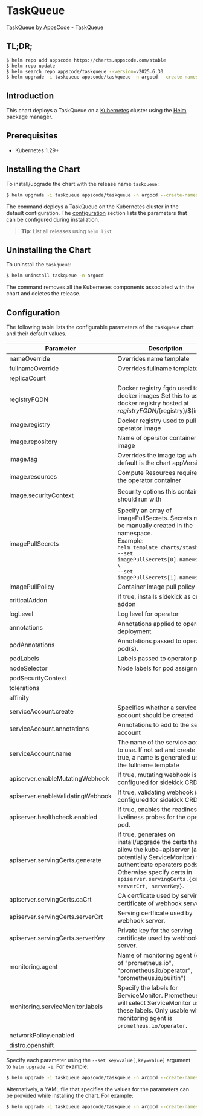 # TaskQueue

[TaskQueue by AppsCode](https://github.com/appscode-cloud) - TaskQueue

## TL;DR;

```bash
$ helm repo add appscode https://charts.appscode.com/stable
$ helm repo update
$ helm search repo appscode/taskqueue --version=v2025.6.30
$ helm upgrade -i taskqueue appscode/taskqueue -n argocd --create-namespace --version=v2025.6.30
```

## Introduction

This chart deploys a TaskQueue on a [Kubernetes](http://kubernetes.io) cluster using the [Helm](https://helm.sh) package manager.

## Prerequisites

- Kubernetes 1.29+

## Installing the Chart

To install/upgrade the chart with the release name `taskqueue`:

```bash
$ helm upgrade -i taskqueue appscode/taskqueue -n argocd --create-namespace --version=v2025.6.30
```

The command deploys a TaskQueue on the Kubernetes cluster in the default configuration. The [configuration](#configuration) section lists the parameters that can be configured during installation.

> **Tip**: List all releases using `helm list`

## Uninstalling the Chart

To uninstall the `taskqueue`:

```bash
$ helm uninstall taskqueue -n argocd
```

The command removes all the Kubernetes components associated with the chart and deletes the release.

## Configuration

The following table lists the configurable parameters of the `taskqueue` chart and their default values.

|             Parameter             |                                                                                                            Description                                                                                                             |                                                                                            Default                                                                                             |
|-----------------------------------|------------------------------------------------------------------------------------------------------------------------------------------------------------------------------------------------------------------------------------|------------------------------------------------------------------------------------------------------------------------------------------------------------------------------------------------|
| nameOverride                      | Overrides name template                                                                                                                                                                                                            | <code>""</code>                                                                                                                                                                                |
| fullnameOverride                  | Overrides fullname template                                                                                                                                                                                                        | <code>""</code>                                                                                                                                                                                |
| replicaCount                      |                                                                                                                                                                                                                                    | <code>1</code>                                                                                                                                                                                 |
| registryFQDN                      | Docker registry fqdn used to pull docker images Set this to use docker registry hosted at ${registryFQDN}/${registry}/${image}                                                                                                     | <code>ghcr.io</code>                                                                                                                                                                           |
| image.registry                    | Docker registry used to pull operator image                                                                                                                                                                                        | <code>appscode</code>                                                                                                                                                                          |
| image.repository                  | Name of operator container image                                                                                                                                                                                                   | <code>taskqueue</code>                                                                                                                                                                         |
| image.tag                         | Overrides the image tag whose default is the chart appVersion.                                                                                                                                                                     | <code>""</code>                                                                                                                                                                                |
| image.resources                   | Compute Resources required by the operator container                                                                                                                                                                               | <code>{}</code>                                                                                                                                                                                |
| image.securityContext             | Security options this container should run with                                                                                                                                                                                    | <code>{"allowPrivilegeEscalation":false,"capabilities":{"drop":["ALL"]},"readOnlyRootFilesystem":true,"runAsNonRoot":true,"runAsUser":65534,"seccompProfile":{"type":"RuntimeDefault"}}</code> |
| imagePullSecrets                  | Specify an array of imagePullSecrets. Secrets must be manually created in the namespace. <br> Example: <br> `helm template charts/stash \` <br> `--set imagePullSecrets[0].name=sec0 \` <br> `--set imagePullSecrets[1].name=sec1` | <code>[]</code>                                                                                                                                                                                |
| imagePullPolicy                   | Container image pull policy                                                                                                                                                                                                        | <code>Always</code>                                                                                                                                                                            |
| criticalAddon                     | If true, installs sidekick as critical addon                                                                                                                                                                                       | <code>false</code>                                                                                                                                                                             |
| logLevel                          | Log level for operator                                                                                                                                                                                                             | <code>3</code>                                                                                                                                                                                 |
| annotations                       | Annotations applied to operator deployment                                                                                                                                                                                         | <code>{}</code>                                                                                                                                                                                |
| podAnnotations                    | Annotations passed to operator pod(s).                                                                                                                                                                                             | <code>{}</code>                                                                                                                                                                                |
| podLabels                         | Labels passed to operator pod(s)                                                                                                                                                                                                   | <code>{}</code>                                                                                                                                                                                |
| nodeSelector                      | Node labels for pod assignment                                                                                                                                                                                                     | <code>{"kubernetes.io/os":"linux"}</code>                                                                                                                                                      |
| podSecurityContext                |                                                                                                                                                                                                                                    | <code>{}</code>                                                                                                                                                                                |
| tolerations                       |                                                                                                                                                                                                                                    | <code>[]</code>                                                                                                                                                                                |
| affinity                          |                                                                                                                                                                                                                                    | <code>{}</code>                                                                                                                                                                                |
| serviceAccount.create             | Specifies whether a service account should be created                                                                                                                                                                              | <code>true</code>                                                                                                                                                                              |
| serviceAccount.annotations        | Annotations to add to the service account                                                                                                                                                                                          | <code>{}</code>                                                                                                                                                                                |
| serviceAccount.name               | The name of the service account to use. If not set and create is true, a name is generated using the fullname template                                                                                                             | <code>""</code>                                                                                                                                                                                |
| apiserver.enableMutatingWebhook   | If true, mutating webhook is configured for sidekick CRDs                                                                                                                                                                          | <code>false</code>                                                                                                                                                                             |
| apiserver.enableValidatingWebhook | If true, validating webhook is configured for sidekick CRDs                                                                                                                                                                        | <code>false</code>                                                                                                                                                                             |
| apiserver.healthcheck.enabled     | If true, enables the readiness and liveliness probes for the operator pod.                                                                                                                                                         | <code>false</code>                                                                                                                                                                             |
| apiserver.servingCerts.generate   | If true, generates on install/upgrade the certs that allow the kube-apiserver (and potentially ServiceMonitor) to authenticate operators pods. Otherwise specify certs in `apiserver.servingCerts.{caCrt, serverCrt, serverKey}`.  | <code>true</code>                                                                                                                                                                              |
| apiserver.servingCerts.caCrt      | CA certficate used by serving certificate of webhook server.                                                                                                                                                                       | <code>""</code>                                                                                                                                                                                |
| apiserver.servingCerts.serverCrt  | Serving certficate used by webhook server.                                                                                                                                                                                         | <code>""</code>                                                                                                                                                                                |
| apiserver.servingCerts.serverKey  | Private key for the serving certificate used by webhook server.                                                                                                                                                                    | <code>""</code>                                                                                                                                                                                |
| monitoring.agent                  | Name of monitoring agent (one of "prometheus.io", "prometheus.io/operator", "prometheus.io/builtin")                                                                                                                               | <code>""</code>                                                                                                                                                                                |
| monitoring.serviceMonitor.labels  | Specify the labels for ServiceMonitor. Prometheus crd will select ServiceMonitor using these labels. Only usable when monitoring agent is `prometheus.io/operator`.                                                                | <code>{}</code>                                                                                                                                                                                |
| networkPolicy.enabled             |                                                                                                                                                                                                                                    | <code>false</code>                                                                                                                                                                             |
| distro.openshift                  |                                                                                                                                                                                                                                    | <code>false</code>                                                                                                                                                                             |


Specify each parameter using the `--set key=value[,key=value]` argument to `helm upgrade -i`. For example:

```bash
$ helm upgrade -i taskqueue appscode/taskqueue -n argocd --create-namespace --version=v2025.6.30 --set replicaCount=1
```

Alternatively, a YAML file that specifies the values for the parameters can be provided while
installing the chart. For example:

```bash
$ helm upgrade -i taskqueue appscode/taskqueue -n argocd --create-namespace --version=v2025.6.30 --values values.yaml
```
